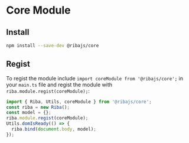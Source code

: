 # Core Module

## Install

```bash
npm install --save-dev @ribajs/core
```

## Regist

To regist the module include `import coreModule from '@ribajs/core';` in your `main.ts` file and regist the module with `riba.module.regist(coreModule);`:

```ts
import { Riba, Utils, coreModule } from '@ribajs/core';
const riba = new Riba();
const model = {};
riba.module.regist(coreModule);
Utils.domIsReady(() => {
  riba.bind(document.body, model);
});
```
